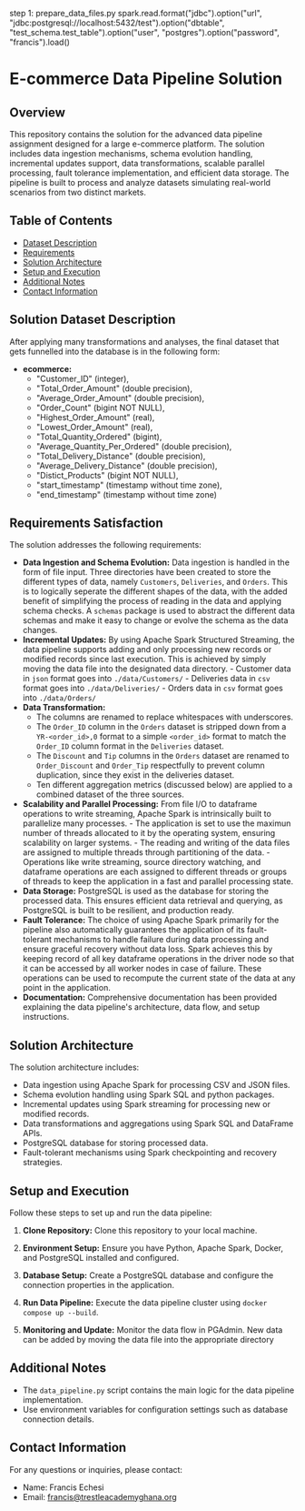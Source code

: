step 1: prepare_data_files.py
spark.read.format("jdbc").option("url", "jdbc:postgresql://localhost:5432/test").option("dbtable", "test_schema.test_table").option("user", "postgres").option("password", "francis").load()

# E-commerce Data Pipeline Solution

## Overview

This repository contains the solution for the advanced data pipeline assignment designed for a large e-commerce platform. The solution includes data ingestion mechanisms, schema evolution handling, incremental updates support, data transformations, scalable parallel processing, fault tolerance implementation, and efficient data storage. The pipeline is built to process and analyze datasets simulating real-world scenarios from two distinct markets.

## Table of Contents

- [Dataset Description](#dataset-description)
- [Requirements](#requirements)
- [Solution Architecture](#solution-architecture)
- [Setup and Execution](#setup-and-execution)
- [Additional Notes](#additional-notes)
- [Contact Information](#contact-information)

## Solution Dataset Description

After applying many transformations and analyses, the final dataset that gets funnelled into the database is in the following form:

- **ecommerce:**
  - "Customer_ID" (integer),
  - "Total_Order_Amount" (double precision),
  - "Average_Order_Amount" (double precision),
  - "Order_Count" (bigint NOT NULL),
  - "Highest_Order_Amount" (real),
  - "Lowest_Order_Amount" (real),
  - "Total_Quantity_Ordered" (bigint),
  - "Average_Quantity_Per_Ordered" (double precision),
  - "Total_Delivery_Distance" (double precision),
  - "Average_Delivery_Distance" (double precision),
  - "Distict_Products" (bigint NOT NULL),
  - "start_timestamp" (timestamp without time zone),
  - "end_timestamp" (timestamp without time zone)

## Requirements Satisfaction

The solution addresses the following requirements:

- **Data Ingestion and Schema Evolution:**
  Data ingestion is handled in the form of file input. Three directories have been created to store the different types of data, namely `Customers`, `Deliveries`, and `Orders`. This is to logically seperate the different shapes of the data, with the added benefit of simplifying the process of reading in the data and applying schema checks. A `schemas` package is used to abstract the different data schemas and make it easy to change or evolve the schema as the data changes.
- **Incremental Updates:**
  By using Apache Spark Structured Streaming, the data pipeline supports adding and only processing new records or modified records since last execution. This is achieved by simply moving the data file into the designated data directory. - Customer data in `json` format goes into `./data/Customers/` - Deliveries data in `csv` format goes into `./data/Deliveries/` - Orders data in `csv` format goes into `./data/Orders/`
- **Data Transformation:**
  - The columns are renamed to replace whitespaces with underscores.
  - The `Order_ID` column in the `Orders` dataset is stripped down from a `YR-<order_id>,0` format to a simple `<order_id>` format to match the `Order_ID` column format in the `Deliveries` dataset.
  - The `Discount` and `Tip` columns in the `Orders` dataset are renamed to `Order_Discount` and `Order_Tip` respectfully to prevent column duplication, since they exist in the deliveries dataset.
  - Ten different aggregation metrics (discussed below) are applied to a combined dataset of the three sources.
- **Scalability and Parallel Processing:**
  From file I/O to dataframe operations to write streaming, Apache Spark is intrinsically built to parallelize many processes. - The application is set to use the maximun number of threads allocated to it by the operating system, ensuring scalability on larger systems. - The reading and writing of the data files are assigned to multiple threads through partitioning of the data. - Operations like write streaming, source directory watching, and dataframe operations are each assigned to different threads or groups of threads to keep the application in a fast and parallel processing state.
- **Data Storage:**
  PostgreSQL is used as the database for storing the processed data. This ensures efficient data retrieval and querying, as PostgreSQL is built to be resilient, and production ready.
- **Fault Tolerance:**
  The choice of using Apache Spark primarily for the pipeline also automatically guarantees the application of its fault-tolerant mechanisms to handle failure during data processing and ensure graceful recovery without data loss. Spark achieves this by keeping record of all key dataframe operations in the driver node so that it can be accessed by all worker nodes in case of failure. These operations can be used to recompute the current state of the data at any point in the application.
- **Documentation:**
  Comprehensive documentation has been provided explaining the data pipeline's architecture, data flow, and setup instructions.

## Solution Architecture

The solution architecture includes:

- Data ingestion using Apache Spark for processing CSV and JSON files.
- Schema evolution handling using Spark SQL and python packages.
- Incremental updates using Spark streaming for processing new or modified records.
- Data transformations and aggregations using Spark SQL and DataFrame APIs.
- PostgreSQL database for storing processed data.
- Fault-tolerant mechanisms using Spark checkpointing and recovery strategies.

## Setup and Execution

Follow these steps to set up and run the data pipeline:

1. **Clone Repository:**
   Clone this repository to your local machine.

2. **Environment Setup:**
   Ensure you have Python, Apache Spark, Docker, and PostgreSQL installed and configured.

3. **Database Setup:**
   Create a PostgreSQL database and configure the connection properties in the application.

4. **Run Data Pipeline:**
   Execute the data pipeline cluster using `docker compose up --build`.

5. **Monitoring and Update:**
   Monitor the data flow in PGAdmin. New data can be added by moving the data file into the appropriate directory

## Additional Notes

- The `data_pipeline.py` script contains the main logic for the data pipeline implementation.
- Use environment variables for configuration settings such as database connection details.

## Contact Information

For any questions or inquiries, please contact:

- Name: Francis Echesi
- Email: francis@trestleacademyghana.org

